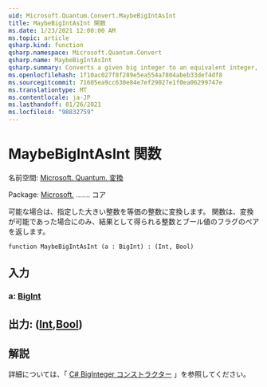 ```yaml
---
uid: Microsoft.Quantum.Convert.MaybeBigIntAsInt
title: MaybeBigIntAsInt 関数
ms.date: 1/23/2021 12:00:00 AM
ms.topic: article
qsharp.kind: function
qsharp.namespace: Microsoft.Quantum.Convert
qsharp.name: MaybeBigIntAsInt
qsharp.summary: Converts a given big integer to an equivalent integer, if possible. The function returns a pair of the resulting integer and a Boolean flag which is true, if and only if the conversion was possible.
ms.openlocfilehash: 1f10ac027f8f289e5ea554a7804abeb33def4df8
ms.sourcegitcommit: 71605ea9cc630e84e7ef29027e1f0ea06299747e
ms.translationtype: MT
ms.contentlocale: ja-JP
ms.lasthandoff: 01/26/2021
ms.locfileid: "98832759"
---
```

# <a name="maybebigintasint-function"></a>MaybeBigIntAsInt 関数

名前空間: [Microsoft. Quantum. 変換](xref:Microsoft.Quantum.Convert)

Package: [Microsoft.](https://nuget.org/packages/Microsoft.Quantum.QSharp.Core) ....... コア


可能な場合は、指定した大きい整数を等価の整数に変換します。
関数は、変換が可能であった場合にのみ、結果として得られる整数とブール値のフラグのペアを返します。

```qsharp
function MaybeBigIntAsInt (a : BigInt) : (Int, Bool)
```


## <a name="input"></a>入力

### <a name="a--bigint"></a>a: [BigInt](xref:microsoft.quantum.lang-ref.bigint)





## <a name="output--intbool"></a>出力: ([Int](xref:microsoft.quantum.lang-ref.int),[Bool](xref:microsoft.quantum.lang-ref.bool))



## <a name="remarks"></a>解説

詳細については、「 [C# BigInteger コンストラクター](https://docs.microsoft.com/dotnet/api/system.numerics.biginteger.-ctor?view=netframework-4.7.2#System_Numerics_BigInteger__ctor_System_Int64_) 」を参照してください。